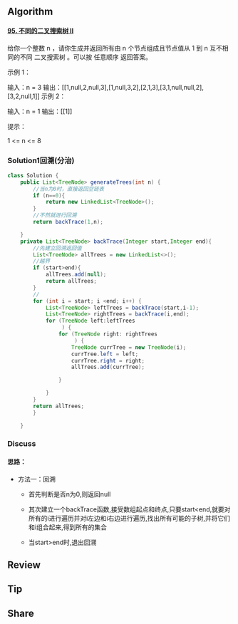 ## Algorithm

#### [95. 不同的二叉搜索树 II](https://leetcode-cn.com/problems/unique-binary-search-trees-ii/)

给你一个整数 n ，请你生成并返回所有由 n 个节点组成且节点值从 1 到 n 互不相同的不同 二叉搜索树 。可以按 任意顺序 返回答案。

 

示例 1：

输入：n = 3
输出：[[1,null,2,null,3],[1,null,3,2],[2,1,3],[3,1,null,null,2],[3,2,null,1]]
示例 2：

输入：n = 1
输出：[[1]]


提示：

1 <= n <= 8

### Solution1回溯(分治)

```java
class Solution {
    public List<TreeNode> generateTrees(int n) {
        //当n为0时，直接返回空链表
        if (n==0){
            return new LinkedList<TreeNode>();
        }
        //不然就进行回溯
        return backTrace(1,n);

    }
    private List<TreeNode> backTrace(Integer start,Integer end){
        //先建立回溯返回值
        List<TreeNode> allTrees = new LinkedList<>();
        //越界
        if (start>end){
            allTrees.add(null);
            return allTrees;
        }
        //
        for (int i = start; i <end; i++) {
            List<TreeNode> leftTrees = backTrace(start,i-1);
            List<TreeNode> rightTrees = backTrace(i,end);
            for (TreeNode left:leftTrees
                 ) {
                for (TreeNode right: rightTrees
                     ) {
                    TreeNode currTree = new TreeNode(i);
                    currTree.left = left;
                    currTree.right = right;
                    allTrees.add(currTree);

                }

            }
        }
        return allTrees;
        }

    }
```

### Discuss

#### 思路：

* 方法一：回溯

  * 首先判断是否n为0,则返回null

  * 其次建立一个backTrace函数,接受数组起点和终点,只要start<end,就要对所有的i进行遍历并对i左边和i右边进行遍历,找出所有可能的子树,并将它们和i组合起来,得到所有的集合

  * 当start>end时,退出回溯

    

## Review

## Tip



## Share